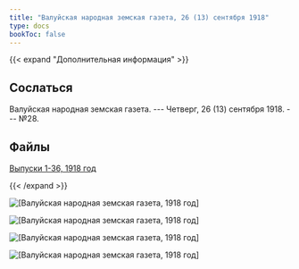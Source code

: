```yaml
---
title: "Валуйская народная земская газета, 26 (13) сентября 1918"
type: docs
bookToc: false
---
```


{{< expand "Дополнительная информация" >}}
## Сослаться
Валуйская народная земская газета. --- Четверг, 26 (13) сентября 1918. --- №28.

## Файлы
[Выпуски 1-36, 1918 год](https://www.dropbox.com/sh/y1y6ee755w9d7ne/AACn7mJSdbUS84WlRiocceIha?dl=0)

{{< /expand >}}

![[Валуйская народная земская газета, 1918 год]](/static/img/papers/1918_№28.jpg)

![[Валуйская народная земская газета, 1918 год]](/static/img/papers/1918_№28_p2.jpg)

![[Валуйская народная земская газета, 1918 год]](/static/img/papers/1918_№28_p3.jpg)

![[Валуйская народная земская газета, 1918 год]](/static/img/papers/1918_№28_p4.jpg)
